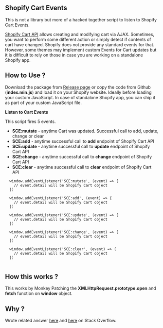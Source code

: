 ## Shopify Cart Events

This is not a library but more of a hacked together script to listen to Shopify Cart Events.

[Shopify Cart API](https://shopify.dev/api/ajax/reference/cart) allows creating and modifying cart via AJAX. Sometimes, you want to perform some different action or simply detect if contents of cart have changed. Shopify does not provide any standard events for that. However, some themes may implement custom Events for Cart updates but it is difficult to rely on those in case you are working on a standalone Shopify app.

## How to Use ?

Download the package from [Release page](https://github.com/bilalakbar/shopify-cart-events/releases) or copy the code from Github (**index.min.js**) and load it on your Shopify website. Ideally before loading your custom JavaScript. In case of standalone Shopify app, you can ship it as part of your custom JavaScript file.

**Listen to Cart Events**

This script fires 5 events.

- **SCE:mutate** - anytime Cart was updated. Successful call to add, update, change or clear
- **SCE:add** - anytime successful call to **add** endpoint of Shopify Cart API
- **SCE:update** - anytime successful call to **update** endpoint of Shopify Cart API
- **SCE:change** - anytime successful call to **change** endpoint of Shopify Cart API
- **SCE:clear** - anytime successful call to **clear** endpoint of Shopify Cart API

```
  window.addEventListener('SCE:mutate', (event) => {
    // event.detail will be Shopify Cart object
  })

  window.addEventListener('SCE:add', (event) => {
    // event.detail will be Shopify Cart object
  })

  window.addEventListener('SCE:update', (event) => {
    // event.detail will be Shopify Cart object
  })

  window.addEventListener('SCE:change', (event) => {
    // event.detail will be Shopify Cart object
  })

  window.addEventListener('SCE:clear', (event) => {
    // event.detail will be Shopify Cart object
  })
  
```

## How this works ?

This works by Monkey Patching the **XMLHttpRequest.prototype.open** and **fetch** function on **window** object.

## Why ?

Wrote related answer [here](https://stackoverflow.com/questions/63450607/listen-to-shopify-cart-update-quantity/63505699#63505699) and [here](https://stackoverflow.com/questions/64236128/script-tag-xhr-event-listener-for-monitoring-cart-activities-does-not-work-anymo/64241104#64241104) on Stack Overflow.
